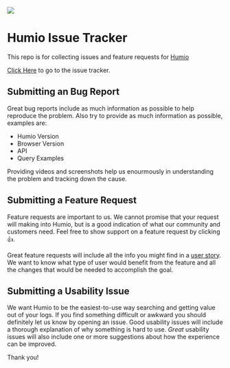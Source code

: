 <a alt="Join the Humio Community Slack" href="https://slackin-qohevsbcuo.now.sh/"><img src="https://slackin-qohevsbcuo.now.sh/badge.svg"></a>

# Humio Issue Tracker

This repo is for collecting issues and feature requests for [Humio](https://humio.com)

[Click Here](https://github.com/humio/issues/issues) to go to the issue tracker.

## Submitting an Bug Report

Great bug reports include as much information as possible to help reproduce the problem. 
Also try to provide as much information as possible, examples are:

- Humio Version
- Browser Version
- API
- Query Examples

Providing videos and screenshots help us enourmously in understanding the problem and tracking down
the cause.

## Submitting a Feature Request

Feature requests are important to us. We cannot promise that your request will making into
Humio, but is a good indication of what our community and customers need. Feel free to show
support on a feature request by clicking :+1:.

Great feature requests will include all the info you might find in a [user story](https://en.wikipedia.org/wiki/User_story).
We want to know what type of user would benefit from the feature and all the changes
that would be needed to accomplish the goal.

## Submitting a Usability Issue

We want Humio to be the easiest-to-use way searching and getting value out of your logs. If you
find something difficult or awkward you should definitely let us know by
opening an issue. Good usability issues will include a thorough explanation of why
something is hard to use. _Great_ usability issues will also include one or more
suggestions about how the experience can be improved.

Thank you!
